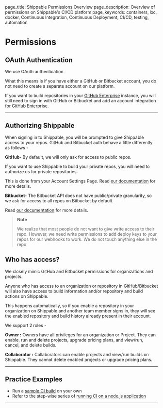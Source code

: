 page_title: Shippable Permissions Overview
page_description: Overview of permissions on Shippable's CI/CD platform
page_keywords: containers, lxc, docker, Continuous Integration, Continuous Deployment, CI/CD, testing, automation

# Permissions

## OAuth Authentication

We use OAuth authentication.

What this means is if you have either a GitHub or Bitbucket account, you do not need to create a separate account on our platform.

If you want to build repositories in your [GitHub Enterprise](/ci/integrations/scm/githubEnterprise/) instance, you will still need to sign in with GitHub or Bitbucket and add an account integration for GitHub Enterprise.

---

## Authorizing Shippable

When signing in to Shippable, you will be prompted to give Shippable access to your repos. GitHub and Bitbucket auth behave a little differently as follows -

**GitHub**- By default, we will only ask for access to public repos.

If you want to use Shippable to build your private repos, you will need to authorize us for private repositories.

This is done from your Account Settings Page. Read [our documentation](/ci/integrations/scm/github/#enabling-gitHub-account-integration/) for more details.

**Bitbucket**- The Bitbucket API does not have public/private granularity, so we ask for access to all repos on Bitbucket by default.

Read [our documentation](/ci/integrations/scm/bitbucket/#enabling-bitbucket-account-integration) for more details.

> **Note**
>
> We realize that most people do not want to give write access to their repo. However, we need write permissions to add deploy keys to your repos for our webhooks to work. We do not touch anything else in the repo.


## Who has access?

We closely mimic GitHub and Bitbucket permissions for organizations and projects.

Anyone who has access to an organization or repository in GitHub/Bitbucket will also have access to build information and/or repository and build actions on Shippable.

This happens automatically, so if you enable a repository in your organization on Shippable and another team member signs in, they will see the enabled repository and build history already present in their account.

We support 2 roles -

**Owner :** Owners have all privileges for an organization or Project. They can enable, run and delete projects, upgrade pricing plans, and view/run, cancel, and delete builds.

**Collaborator :** Collaborators can enable projects and view/run builds on Shippable. They cannot delete enabled projects or upgrade pricing plans.

---

## Practice Examples

- Run a [sample CI build](gs_ci_sample/) on your own
- Refer to the step-wise series of [running CI on a node.js application](http://blog.shippable.com/get-started-with-continuous-integration-for-nodejs-app)  

---
